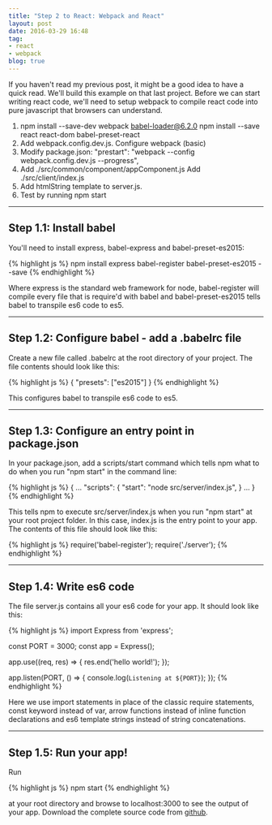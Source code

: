 ```yaml
---
title: "Step 2 to React: Webpack and React"
layout: post
date: 2016-03-29 16:48
tag:
- react
- webpack
blog: true
---
```


If you haven't read my previous post, it might be a good idea to have a quick read. We'll build this example on that last project.
Before we can start writing react code, we'll need to setup webpack to compile react code into pure javascript that
browsers can understand.

1. npm install --save-dev webpack babel-loader@6.2.0
   npm install --save react react-dom babel-preset-react
2. Add webpack.config.dev.js. Configure webpack (basic)
3. Modify package.json:
 "prestart": "webpack --config webpack.config.dev.js --progress",
4.  Add ./src/common/component/appComponent.js
    Add ./src/client/index.js
5. Add htmlString template to server.js.
6. Test by running npm start

---

## Step 1.1: Install babel
 You'll need to install express, babel-express and babel-preset-es2015:

{% highlight js %}
npm install express babel-register babel-preset-es2015 --save
{% endhighlight %}

Where express is the standard web framework for node, babel-register will compile every file that is require'd with babel and
babel-preset-es2015 tells babel to transpile es6 code to es5.

---

## Step 1.2: Configure babel - add a .babelrc file
Create a new file called .babelrc at the root directory of your project. The file contents should look like this:

{% highlight js %}
{
    "presets": ["es2015"]
}
{% endhighlight %}

This configures babel to transpile es6 code to es5.

---

## Step 1.3: Configure an entry point in package.json

In your package.json, add a scripts/start command which tells npm what to do when you run "npm start" in the command line:

{% highlight js %}
{
...
      "scripts": {
        "start": "node src/server/index.js",
      }
...
}
{% endhighlight %}

This tells npm to execute src/server/index.js when you run "npm start" at your root project folder. In this case, index.js 
is the entry point to your app. The contents of this file should look like this: 

{% highlight js %}
require('babel-register');
require('./server');
{% endhighlight %}

---

## Step 1.4: Write es6 code
The file server.js contains all your es6 code for your app. It should look like this:

{% highlight js %}
import Express from 'express';

const PORT = 3000;
const app = Express();

app.use((req, res) => {
    res.end('hello world!');
});

app.listen(PORT, () => {
    console.log(`Listening at ${PORT}`);
});
{% endhighlight %}

Here we use import statements in place of the classic require statements, const keyword instead of var, 
arrow functions instead of inline function declarations and es6 template strings instead of string concatenations.

---

## Step 1.5: Run your app!
Run 
 
{% highlight js %}
npm start
{% endhighlight %}
 
 at your root directory and browse to localhost:3000 to see the output of your app. Download the complete source code from
 [github](https://github.com/yusinto/reactStep1).



